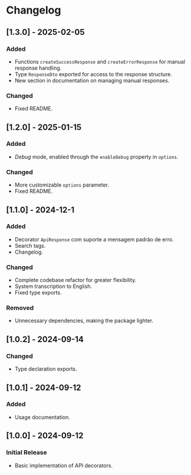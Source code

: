 # Changelog

## [1.3.0] - 2025-02-05
### Added
- Functions `createSuccessResponse` and `createErrorResponse` for manual response handling.
- Type `ResponseDto` exported for access to the response structure.
- New section in documentation on managing manual responses.

### Changed
- Fixed README.



## [1.2.0] - 2025-01-15
### Added
- _Debug_ mode, enabled through the `enableDebug` property in `options`.

### Changed
- More customizable `options` parameter.
- Fixed README.



## [1.1.0] - 2024-12-1
### Added
- Decorator `ApiResponse` com suporte a mensagem padrão de erro.
- Search tags.
- Changelog.

### Changed
- Complete codebase refactor for greater flexibility.
- System transcription to English.
- Fixed type exports.

### Removed
- Unnecessary dependencies, making the package lighter.



## [1.0.2] - 2024-09-14
### Changed
- Type declaration exports.



## [1.0.1] - 2024-09-12
### Added
- Usage documentation.



## [1.0.0] - 2024-09-12
### Initial Release
- Basic implementation of API decorators.
